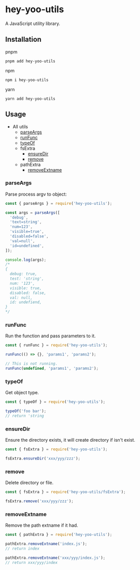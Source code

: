 # hey-yoo-utils

A JavaScript utility library.

## Installation

pnpm

```shell
pnpm add hey-yoo-utils
```

npm

```shell
npm i hey-yoo-utils
```

yarn

```shell
yarn add hey-yoo-utils
```

## Usage

- All utils
  - [parseArgs](#parseArgs)
  - [runFunc](#runFunc)
  - [typeOf](#typeOf)
  - fsExtra
    - [ensureDir](#ensureDir)
    - [remove](#remove)
  - pathExtra
    - [removeExtname](#removeExtname)

### parseArgs

Parse process argv to object:

```javascript
const { parseArgs } = require('hey-yoo-utils');

const args = parseArgs([
  'debug',
  'text=string',
  'num=123',
  'visible=true',
  'disabled=false',
  'val=null',
  'id=undefined',
]);

console.log(args);
/*
{
  debug: true,
  test: 'string',
  num: '123',
  visible: true,
  disabled: false,
  val: null,
  id: undefiend,
}
*/
```

### runFunc

Run the function and pass parameters to it.

```javascript
const { runFunc } = require('hey-yoo-utils');

runFunc(() => {}, 'params1', 'params2');

// This is not running.
runFunc(undefined, 'params1', 'params2');
```

### typeOf

Get object type.

```javascript
const { typeOf } = require('hey-yoo-utils');

typeOf('foo bar');
// return 'string
```

### ensureDir

Ensure the directory exists, it will create directory if isn't exist.

```javascript
const { fsExtra } = require('hey-yoo-utils');

fsExtra.ensureDir('xxx/yyy/zzz');
```

### remove

Delete directory or file.

```javascript
const { fsExtra } = require('hey-yoo-utils/fsExtra');

fsExtra.remove('xxx/yyy/zzz');
```

### removeExtname

Remove the path extname if it had.

```javascript
const { pathExtra } = require('hey-yoo-utils');

pathExtra.removeExtname('index.js');
// return index

pathExtra.removeExtname('xxx/yyy/index.js');
// return xxx/yyy/index
```
